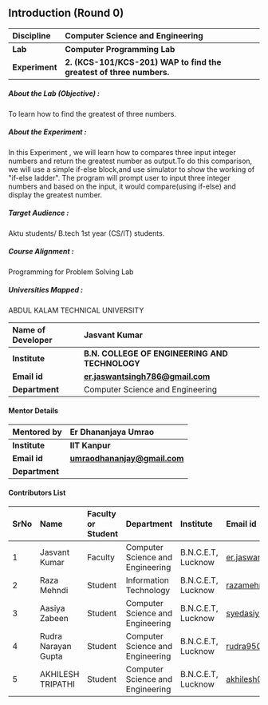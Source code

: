 ## Introduction (Round 0)

<b>Discipline | <b>Computer Science and Engineering
:--|:--|
<b> Lab | <b> Computer Programming Lab
<b> Experiment|     <b> 2. (KCS-101/KCS-201) WAP to find the greatest of three numbers.


<h5> About the Lab (Objective) : </h5>

To learn how to find the greatest of three numbers.

<h5> About the Experiment : </h5>

In this Experiment , we will learn how to compares three input integer numbers and return the greatest number as output.To do this comparison, we will use a simple if-else block,and use simulator to show the working of "if-else ladder".
The program will prompt user to input three integer numbers and based on the input, it would compare(using if-else) and display the greatest number.

<h5> Target Audience : </h5>

 Aktu students/ B.tech 1st year (CS/IT) students.

<h5> Course Alignment : </h5>

Programming for Problem Solving Lab

<h5> Universities Mapped : </h5>

  ABDUL KALAM TECHNICAL UNIVERSITY

<b>Name of Developer | <b>Jasvant Kumar
:--|:--|
<b> Institute | <b> B.N. COLLEGE OF ENGINEERING AND TECHNOLOGY
<b> Email id|     <b> er.jaswantsingh786@gmail.com
<b> Department | Computer Science and Engineering

#### Mentor Details

<b>Mentored by | <b> Er Dhananjaya Umrao
:--|:--|
<b> Institute | <b> IIT Kanpur
<b> Email id|     <b> umraodhananjay@gmail.com
<b> Department | 

#### Contributors List

SrNo | Name | Faculty or Student | Department| Institute | Email id
:--|:--|:--|:--|:--|:--|
1 | Jasvant Kumar | Faculty | Computer Science and Engineering | B.N.C.E.T, Lucknow | er.jaswantsingh786@gmail.com
2 | Raza Mehndi | Student | Information Technology | B.N.C.E.T, Lucknow |razamehndi81@gmail.com
3 | Aasiya Zabeen | Student | Computer Science and Engineering | B.N.C.E.T, Lucknow |syedasiya000@gmail.com
4 | Rudra Narayan Gupta | Student | Computer Science and Engineering | B.N.C.E.T, Lucknow |rudra9506@gmail.com
5 | AKHILESH TRIPATHI | Student | Computer Science and Engineering | B.N.C.E.T, Lucknow |akhilesh03tripathi@gmail.com


<br>
